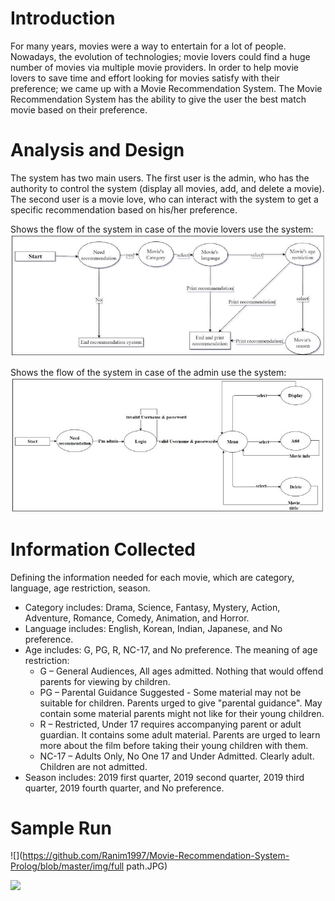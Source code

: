 # Introduction
For many years, movies were a way to entertain for a lot of people. Nowadays, the evolution of technologies; movie lovers could find a huge number of movies via multiple movie providers. In order to help movie lovers to save time and effort looking for movies satisfy with their preference; we came up with a Movie Recommendation System. The Movie Recommendation System has the ability to give the user the best match movie based on their preference.


# Analysis and Design
The system has two main users. The first user is the admin, who has the authority to control the
system (display all movies, add, and delete a movie). The second user is a movie love, who can interact
with the system to get a specific recommendation based on his/her preference.

Shows the flow of the system in case of the movie lovers use the system:
![](https://github.com/Ranim1997/Movie-Recommendation-System-Prolog/blob/master/img/movielover.JPG)

Shows the flow of the system in case of the admin use the system:
![](https://github.com/Ranim1997/Movie-Recommendation-System-Prolog/blob/master/img/admin.JPG)


# Information Collected
Defining the information needed for each movie, which are category, language, age restriction, season.

- Category includes: Drama, Science, Fantasy, Mystery, Action, Adventure, Romance, Comedy, Animation, and Horror.
- Language includes: English, Korean, Indian, Japanese, and No preference.
- Age includes: G, PG, R, NC-17, and No preference. The meaning of age restriction:
  + G – General Audiences, All ages admitted. Nothing that would offend parents for viewing by children.
  + PG – Parental Guidance Suggested - Some material may not be suitable for children. Parents urged to give "parental guidance". May contain some material parents might not like for their young children.
  + R – Restricted, Under 17 requires accompanying parent or adult guardian. It contains some adult material. Parents are urged to learn more about the film before taking their young children with them.
  + NC-17 – Adults Only, No One 17 and Under Admitted. Clearly adult. Children are not admitted.
- Season includes: 2019 first quarter, 2019 second quarter, 2019 third quarter, 2019 fourth quarter, and No preference.

# Sample Run
![](https://github.com/Ranim1997/Movie-Recommendation-System-Prolog/blob/master/img/full path.JPG)

![](https://github.com/Ranim1997/Movie-Recommendation-System-Prolog/blob/master/img/add.JPG)




